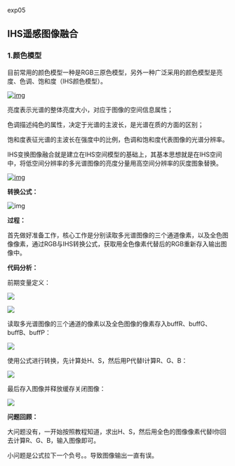 
exp05

## IHS遥感图像融合

### 1.颜色模型

目前常用的颜色模型一种是RGB三原色模型，另外一种广泛采用的颜色模型是亮度、色调、饱和度（IHS颜色模型）。

[![img](https://camo.githubusercontent.com/7669e5d6ae6142e6584102f14f638d6bde583e04/687474703a2f2f7777312e73696e61696d672e636e2f6c617267652f36646562373261336c7931667869627774336467626a32307367306430776d782e6a7067)](https://camo.githubusercontent.com/7669e5d6ae6142e6584102f14f638d6bde583e04/687474703a2f2f7777312e73696e61696d672e636e2f6c617267652f36646562373261336c7931667869627774336467626a32307367306430776d782e6a7067)

亮度表示光谱的整体亮度大小，对应于图像的空间信息属性；

色调描述纯色的属性，决定于光谱的主波长，是光谱在质的方面的区别；

饱和度表征光谱的主波长在强度中的比例，色调和饱和度代表图像的光谱分辨率。

IHS变换图像融合就是建立在IHS空间模型的基础上，其基本思想就是在IHS空间中，将低空间分辨率的多光谱图像的亮度分量用高空间分辨率的灰度图象替换。

[![img](https://camo.githubusercontent.com/16e5d6da2a6288196dde3ef776452888cf797b30/687474703a2f2f7777312e73696e61696d672e636e2f6c617267652f36646562373261336c7931667869627970613973706a3230687630386e64667a2e6a7067)](https://camo.githubusercontent.com/16e5d6da2a6288196dde3ef776452888cf797b30/687474703a2f2f7777312e73696e61696d672e636e2f6c617267652f36646562373261336c7931667869627970613973706a3230687630386e64667a2e6a7067)



**转换公式：**



![img](https://camo.githubusercontent.com/22021142b4edd37de54caa15c21a8861f20ed948/687474703a2f2f7777312e73696e61696d672e636e2f6c617267652f36646562373261336c793166786964356e6b6e63696a323069373037377766352e6a7067)

**过程：**

首先做好准备工作，核心工作是分别读取多光谱图像的三个通道像素，以及全色图像像素，通过RGB与IHS转换公式，获取用全色像素代替后的RGB重新存入输出图像中。

**代码分析：**

前期变量定义：

![](http://ww1.sinaimg.cn/large/005Jzifvly1fyuxh3nnylj30ww0e4myh.jpg)

![](http://ww1.sinaimg.cn/large/005Jzifvly1fyuxhgyfhvj30hs03yaad.jpg)

读取多光谱图像的三个通道的像素以及全色图像的像素存入buffR、buffG、buffB、buffP：

![](http://ww1.sinaimg.cn/large/005Jzifvly1fyuxi7nabpj30v902s0sz.jpg)

使用公式进行转换，先计算处H、S，然后用P代替I计算R、G、B：

![](http://ww1.sinaimg.cn/large/005Jzifvly1fyuxilbookj30sh05fdg9.jpg)

最后存入图像并释放缓存关闭图像：

![](http://ww1.sinaimg.cn/large/005Jzifvly1fyuxivhu1gj30w50axq3k.jpg)



**问题回顾：**

大问题没有，一开始按照教程知道，求出H、S，然后用全色的图像像素代替I你回去计算R、G、B，输入图像即可。

小问题是公式拉下一个负号。。导致图像输出一直有误。
